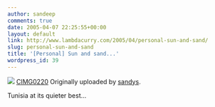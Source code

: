 ```yaml
---
author: sandeep
comments: true
date: 2005-04-07 22:25:55+00:00
layout: default
link: http://www.lambdacurry.com/2005/04/personal-sun-and-sand/
slug: personal-sun-and-sand
title: '[Personal] Sun and sand...'
wordpress_id: 39
---
```


[![](http://photos5.flickr.com/7961541_341c3c385d_m.jpg)](http://www.flickr.com/photos/sandys/7961541/)
[CIMG0220](http://www.flickr.com/photos/sandys/7961541/) 
Originally uploaded by [sandys](http://www.flickr.com/people/sandys/).  


Tunisia at its quieter best...
